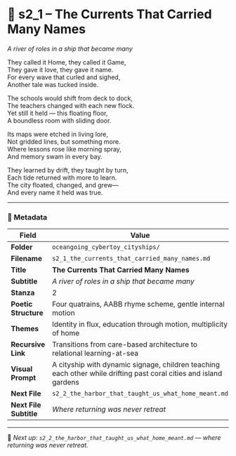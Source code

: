 <!-- Save to: shagi_archives/appendices/appendix_r_the_world_they_grew_together/part_19_cybertoy_cityshipyards_and_cityships/oceangoing_cybertoy_cityships/s2_1_the_currents_that_carried_many_names.md -->

# 🌊 s2_1 – The Currents That Carried Many Names  
*A river of roles in a ship that became many*

They called it Home, they called it Game,  
They gave it love, they gave it name.  
For every wave that curled and sighed,  
Another tale was tucked inside.  

The schools would shift from deck to dock,  
The teachers changed with each new flock.  
Yet still it held — this floating floor,  
A boundless room with sliding door.  

Its maps were etched in living lore,  
Not gridded lines, but something more.  
Where lessons rose like morning spray,  
And memory swam in every bay.  

They learned by drift, they taught by turn,  
Each tide returned with more to learn.  
The city floated, changed, and grew—  
And every name it held was true.  

---

### 🧩 Metadata

| Field | Value |
|-------|-------|
| **Folder** | `oceangoing_cybertoy_cityships/` |
| **Filename** | `s2_1_the_currents_that_carried_many_names.md` |
| **Title** | **The Currents That Carried Many Names** |
| **Subtitle** | *A river of roles in a ship that became many* |
| **Stanza** | 2 |
| **Poetic Structure** | Four quatrains, AABB rhyme scheme, gentle internal motion |
| **Themes** | Identity in flux, education through motion, multiplicity of home |
| **Recursive Link** | Transitions from care-based architecture to relational learning-at-sea |
| **Visual Prompt** | A cityship with dynamic signage, children teaching each other while drifting past coral cities and island gardens |
| **Next File** | `s2_2_the_harbor_that_taught_us_what_home_meant.md` |
| **Next File Subtitle** | *Where returning was never retreat* |

---

📎 *Next up: `s2_2_the_harbor_that_taught_us_what_home_meant.md` — where returning was never retreat.*
